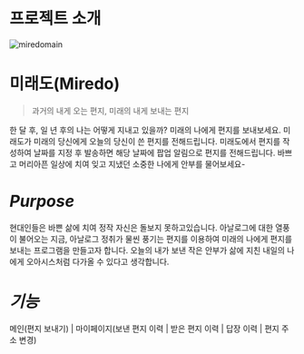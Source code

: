 # 프로젝트 소개

![miredomain](https://github.com/ssunie/miredo/assets/96218462/fbaa4f07-4566-4289-83f9-9d02a59e3721)


# 미래도(Miredo)

> 과거의 내게 오는 편지, 미래의 내게 보내는 편지
> 

한 달 후, 일 년 후의 나는 어떻게 지내고 있을까? 미래의 나에게 편지를 보내보세요. 
미래도가 미래의 당신에게 오늘의 당신이 쓴 편지를 전해드립니다. 
미래도에서 편지를 작성하여 날짜를 지정 후 발송하면 해당 날짜에 팝업 알림으로 편지를 전해드립니다. 
바쁘고 머리아픈 일상에 치여 잊고 지냈던 소중한 나에게 안부를 물어보세요-

# ***Purpose***

현대인들은 바쁜 삶에 치여 정작 자신은 돌보지 못하고있습니다.
아날로그에 대한 열풍이 불어오는 지금, 아날로그 정취가 물씬 풍기는 편지를 이용하여 
미래의 나에게 편지를 보내는 프로그램을 만들고자 합니다. 
오늘의 내가 보낸 작은 안부가 삶에 지친 내일의 나에게 오아시스처럼 다가올 수 있다고 생각합니다.


# ***기능***

메인(편지 보내기) | 마이페이지(보낸 편지 이력 | 받은 편지 이력 | 답장 이력 | 편지 주소 변경)
